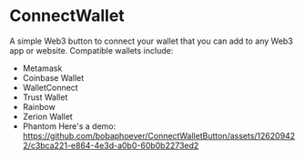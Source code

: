 # ConnectWallet
A simple Web3 button to connect your wallet that you can add to any Web3 app or website. 
Compatible wallets include:
- Metamask
- Coinbase Wallet
- WalletConnect
- Trust Wallet
- Rainbow
- Zerion Wallet
- Phantom
Here's a demo:
https://github.com/bobaphoever/ConnectWalletButton/assets/126209422/c3bca221-e864-4e3d-a0b0-60b0b2273ed2
